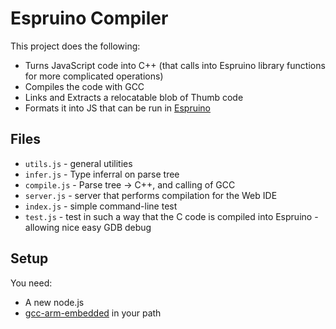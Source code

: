 Espruino Compiler
===============

This project does the following:

* Turns JavaScript code into C++ (that calls into Espruino library functions for more complicated operations)
* Compiles the code with GCC
* Links and Extracts a relocatable blob of Thumb code
* Formats it into JS that can be run in [Espruino](http://www.espruino.com)

Files
-----

* `utils.js` - general utilities
* `infer.js` - Type inferral on parse tree
* `compile.js` - Parse tree -> C++, and calling of GCC
* `server.js` - server that performs compilation for the Web IDE
* `index.js` - simple command-line test
* `test.js` - test in such a way that the C code is compiled into Espruino - allowing nice easy GDB debug


Setup
-----

You need:

* A new node.js
* [gcc-arm-embedded](https://launchpad.net/gcc-arm-embedded/+download) in your path
